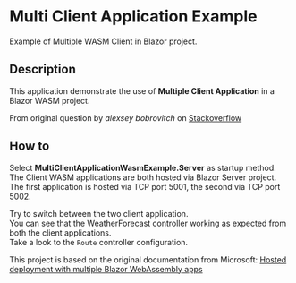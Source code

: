 # Multi Client Application Example
Example of Multiple WASM Client in Blazor project.

## Description
This application demonstrate the use of **Multiple Client Application** in a Blazor WASM project.

From original question by _alexsey bobrovitch_ on [Stackoverflow](https://stackoverflow.com/questions/68837851/file-framework-blazor-webassembly-js-is-not-found-in-hosted-application)

How to
------

Select **MultiClientApplicationWasmExample.Server** as startup method.  
The Client WASM applications are both hosted via Blazor Server project.  
The first application is hosted via TCP port 5001, the second via TCP port 5002.

Try to switch between the two client application.  
You can see that the WeatherForecast controller working as expected from both the client applications.  
Take a look to the `Route` controller configuration.

This project is based on the original documentation from Microsoft: [Hosted deployment with multiple Blazor WebAssembly apps](https://docs.microsoft.com/en-us/aspnet/core/blazor/host-and-deploy/webassembly?view=aspnetcore-5.0#hosted-deployment-with-multiple-blazor-webassembly-apps-1)

